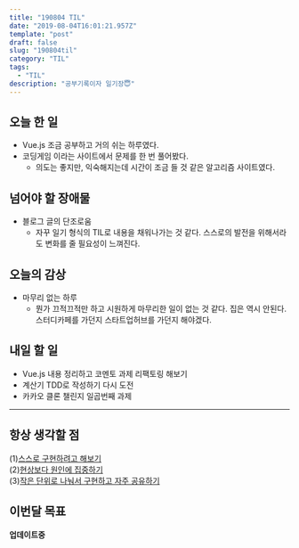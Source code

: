 ```yaml
---
title: "190804 TIL"
date: "2019-08-04T16:01:21.957Z"
template: "post"
draft: false
slug: "190804til"
category: "TIL"
tags:
  - "TIL"
description: "공부기록이자 일기장😇"
---
```


## 오늘 한 일

- Vue.js 조금 공부하고 거의 쉬는 하루였다.
- 코딩게임 이라는 사이트에서 문제를 한 번 풀어봤다.
  - 의도는 좋지만, 익숙해지는데 시간이 조금 들 것 같은 알고리즘 사이트였다.

## 넘어야 할 장애물

- 블로그 글의 단조로움
  - 자꾸 일기 형식의 TIL로 내용을 채워나가는 것 같다. 스스로의 발전을 위해서라도 변화를 줄 필요성이 느껴진다.

## 오늘의 감상

- 마무리 없는 하루
  - 뭔가 끄적끄적만 하고 시원하게 마무리한 일이 없는 것 같다. 집은 역시 안된다. 스터디카페를 가던지 스타트업허브를 가던지 해야겠다.

## 내일 할 일

- Vue.js 내용 정리하고 코멘토 과제 리팩토링 해보기
- 계산기 TDD로 작성하기 다시 도전
- 카카오 클론 챌린지 일곱번째 과제

---



## 항상 생각할 점

(1)<u>스스로 구현하려고 해보기</u> <br>(2)<u>현상보다 원인에 집중하기</u> <br>(3)<u>작은 단위로 나눠서 구현하고 자주 공유하기</u>



## 이번달 목표

**업데이트중**

